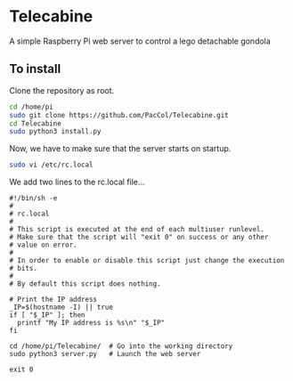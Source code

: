 # Telecabine
A simple Raspberry Pi web server to control a lego detachable gondola

## To install
Clone the repository as root.
```bash
cd /home/pi
sudo git clone https://github.com/PacCol/Telecabine.git
cd Telecabine
sudo python3 install.py
```

Now, we have to make sure that the server starts on startup.
```bash
sudo vi /etc/rc.local
```
We add two lines to the rc.local file...
```
#!/bin/sh -e
#
# rc.local
#
# This script is executed at the end of each multiuser runlevel.
# Make sure that the script will "exit 0" on success or any other
# value on error.
#
# In order to enable or disable this script just change the execution
# bits.
#
# By default this script does nothing.

# Print the IP address
_IP=$(hostname -I) || true
if [ "$_IP" ]; then
  printf "My IP address is %s\n" "$_IP"
fi

cd /home/pi/Telecabine/  # Go into the working directory
sudo python3 server.py   # Launch the web server

exit 0
```
